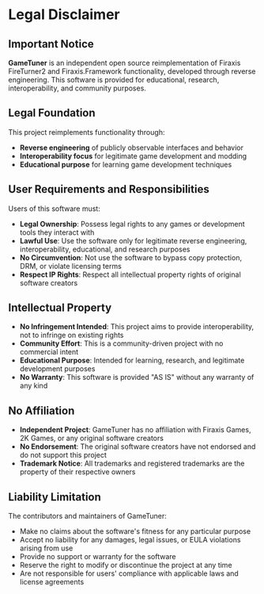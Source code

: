 # Legal Disclaimer

## Important Notice

**GameTuner** is an independent open source reimplementation of Firaxis FireTurner2 and Firaxis.Framework functionality, developed through reverse engineering. This software is provided for educational, research, interoperability, and community purposes.

## Legal Foundation

This project reimplements functionality through:
- **Reverse engineering** of publicly observable interfaces and behavior
- **Interoperability focus** for legitimate game development and modding
- **Educational purpose** for learning game development techniques

## User Requirements and Responsibilities

Users of this software must:
- **Legal Ownership**: Possess legal rights to any games or development tools they interact with
- **Lawful Use**: Use the software only for legitimate reverse engineering, interoperability, educational, and research purposes
- **No Circumvention**: Not use the software to bypass copy protection, DRM, or violate licensing terms
- **Respect IP Rights**: Respect all intellectual property rights of original software creators

## Intellectual Property

- **No Infringement Intended**: This project aims to provide interoperability, not to infringe on existing rights
- **Community Effort**: This is a community-driven project with no commercial intent
- **Educational Purpose**: Intended for learning, research, and legitimate development purposes
- **No Warranty**: This software is provided "AS IS" without any warranty of any kind

## No Affiliation

- **Independent Project**: GameTuner has no affiliation with Firaxis Games, 2K Games, or any original software creators
- **No Endorsement**: The original software creators have not endorsed and do not support this project
- **Trademark Notice**: All trademarks and registered trademarks are the property of their respective owners

## Liability Limitation

The contributors and maintainers of GameTuner:
- Make no claims about the software's fitness for any particular purpose
- Accept no liability for any damages, legal issues, or EULA violations arising from use
- Provide no support or warranty for the software
- Reserve the right to modify or discontinue the project at any time
- Are not responsible for users' compliance with applicable laws and license agreements

